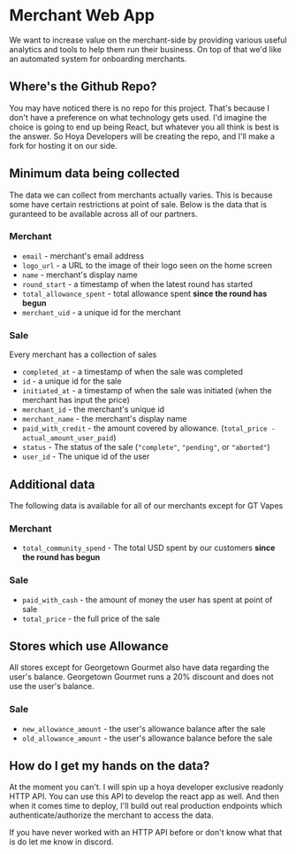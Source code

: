 # Merchant Web App

We want to increase value on the merchant-side by providing various useful analytics and tools
to help them run their business. On top of that we'd like an automated system for onboarding merchants.

## Where's the Github Repo?
You may have noticed there is no repo for this project. That's because I don't have a preference on
what technology gets used. I'd imagine the choice is going to end up being React, but whatever you
all think is best is the answer. So Hoya Developers will be creating the repo, and I'll make a fork
for hosting it on our side.

## Minimum data being collected
The data we can collect from merchants actually varies. This is because some have certain restrictions
at point of sale. Below is the data that is guranteed to be available across all of our partners.

### Merchant
* `email` - merchant's email address 
* `logo_url` - a URL to the image of their logo seen on the home screen
* `name` - merchant's display name
* `round_start` - a timestamp of when the latest round has started
* `total_allowance_spent` - total allowance spent **since the round has begun**
* `merchant_uid` - a unique id for the merchant

### Sale
Every merchant has a collection of sales

* `completed_at` - a timestamp of when the sale was completed
* `id` - a unique id for the sale
* `initiated_at` - a timestamp of when the sale was initiated (when the merchant has input the price)
* `merchant_id` - the merchant's unique id
* `merchant_name` - the merchant's display name
* `paid_with_credit` - the amount covered by allowance. (`total_price - actual_amount_user_paid`)
* `status` - The status of the sale (`"complete"`, `"pending"`, or `"aborted"`)
* `user_id` - The unique id of the user

## Additional data
The following data is available for all of our merchants except for GT Vapes

### Merchant
* `total_community_spend` - The total USD spent by our customers **since the round has begun**

### Sale
* `paid_with_cash` - the amount of money the user has spent at point of sale
* `total_price` - the full price of the sale

## Stores which use Allowance
All stores except for Georgetown Gourmet also have data regarding the user's balance.
Georgetown Gourmet runs a 20% discount and does not use the user's balance.

### Sale
* `new_allowance_amount` - the user's allowance balance after the sale
* `old_allowance_amount` - the user's allowance balance before the sale

## How do I get my hands on the data?
At the moment you can't. I will spin up a hoya developer exclusive readonly HTTP API.
You can use this API to develop the react app as well. And then when it comes time to deploy, I'll
build out real production endpoints which authenticate/authorize the merchant to access the data.

If you have never worked with an HTTP API before or don't know what that is do let me know in discord.

